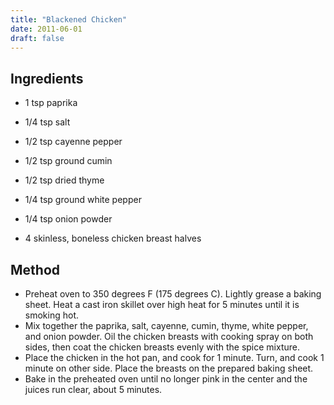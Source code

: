 ```yaml
---
title: "Blackened Chicken"
date: 2011-06-01
draft: false
---
```


## Ingredients

- 1 tsp paprika
- 1/4 tsp salt
- 1/2 tsp cayenne pepper
- 1/2 tsp ground cumin
- 1/2 tsp dried thyme
- 1/4 tsp ground white pepper
- 1/4 tsp onion powder

- 4 skinless, boneless chicken breast halves

## Method

- Preheat oven to 350 degrees F (175 degrees C). Lightly grease a baking sheet. Heat a cast iron skillet over high heat for 5 minutes until it is smoking hot.
- Mix together the paprika, salt, cayenne, cumin, thyme, white pepper, and onion powder. Oil the chicken breasts with cooking spray on both sides, then coat the chicken breasts evenly with the spice mixture.
- Place the chicken in the hot pan, and cook for 1 minute. Turn, and cook 1 minute on other side. Place the breasts on the prepared baking sheet.
- Bake in the preheated oven until no longer pink in the center and the juices run clear, about 5 minutes.
